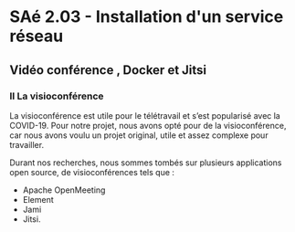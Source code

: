 # SAé 2.03 - Installation d'un service réseau
## Vidéo conférence , Docker et Jitsi 
<!-- Ici se trouve le texte concernant la visioconférence -->
### II La visioconférence 
La visioconférence est utile pour le télétravail et s’est popularisé avec la COVID-19.  Pour notre projet, nous avons opté pour de la visioconférence, car nous avons voulu un projet original, utile et assez complexe pour travailler.

Durant nos recherches, nous sommes tombés sur plusieurs applications open source, de visioconférences tels que :
-	Apache OpenMeeting
-	Element 
-	Jami
-	Jitsi.

